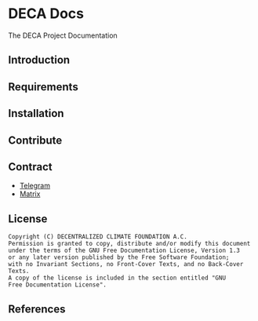 # DECA Docs

The DECA Project Documentation

## Introduction

## Requirements

## Installation

## Contribute

## Contract

* [Telegram](https://t.me/deca_currency/1)
* [Matrix](https://matrix.to/#/#DECA:matrix.org)

## License

```
Copyright (C) DECENTRALIZED CLIMATE FOUNDATION A.C.
Permission is granted to copy, distribute and/or modify this document
under the terms of the GNU Free Documentation License, Version 1.3
or any later version published by the Free Software Foundation;
with no Invariant Sections, no Front-Cover Texts, and no Back-Cover Texts.
A copy of the license is included in the section entitled "GNU
Free Documentation License". 
```

## References

